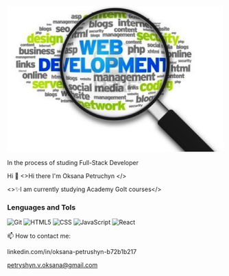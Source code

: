 [![Header](https://github.com/Oksana07/Oksana07/blob/main/acsets/zoom_sized.png)](https://github.com/Oksana07/Oksana07/blob/main/acsets/zoom_sized.png)

In the process of studing Full-Stack Developer

Hi 👋
<>Hi there I'm Oksana Petruchyn </>

<>✨I am currently studying Academy GoIt courses</>

### Lenguages and Tols

![Git](https://img.shields.io/badge/Git-000000?style=flat-square&logo=appveyor)
![HTML5](https://img.shields.io/badge/HTML5-000000?style=flat-square&logo=appveyor)
![CSS](https://img.shields.io/badge/CSS-000000?style=flat-square&logo=appveyor)
![JavaScript](https://img.shields.io/badge/JavaScript-000000?style=flat-square&logo=appveyor)
![React](https://img.shields.io/badge/React-000000?style=flat-square&logo=appveyor)

📫 How to contact me:

linkedin.com/in/oksana-petrushyn-b72b1b217

petryshyn.v.oksana@gmail.com
